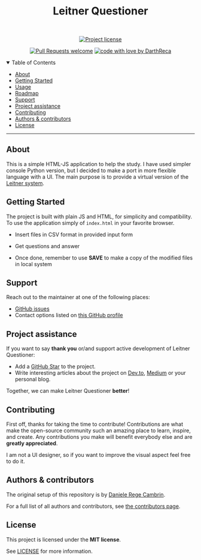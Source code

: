 <h1 align="center">
  Leitner Questioner
</h1>

<div align="center">
<br />

[![Project license](https://img.shields.io/github/license/DarthReca/leitner-questioner.svg?style=flat-square)](LICENSE)

[![Pull Requests welcome](https://img.shields.io/badge/PRs-welcome-ff69b4.svg?style=flat-square)](https://github.com/DarthReca/fire-detection/issues?q=is%3Aissue+is%3Aopen+label%3A%22help+wanted%22)
[![code with love by DarthReca](https://img.shields.io/badge/%3C%2F%3E%20with%20%E2%99%A5%20by-DarthReca-ff1414.svg?style=flat-square)](https://github.com/DarthReca)

</div>

<details open="open">
<summary>Table of Contents</summary>

- [About](#about)
- [Getting Started](#getting-started)
- [Usage](#usage)
- [Roadmap](#roadmap)
- [Support](#support)
- [Project assistance](#project-assistance)
- [Contributing](#contributing)
- [Authors & contributors](#authors--contributors)
- [License](#license)

</details>

---

## About

This is a simple HTML-JS application to help the study. I have used simpler console Python version, but I decided to make a port in more flexible language with a UI. The main purpose is to provide a virtual version of the [Leitner system](https://en.wikipedia.org/wiki/Leitner_system).

## Getting Started

The project is built with plain JS and HTML, for simplicity and compatibility. To use the application simply of `index.html` in your favorite browser.

- Insert files in CSV format in provided input form

- Get questions and answer

- Once done, remember to use **SAVE** to make a copy of the modified files in local system

## Support

Reach out to the maintainer at one of the following places:

- [GitHub issues](https://github.com/DarthReca/leitner-questioner/issues/new?assignees=&labels=question&template=04_SUPPORT_QUESTION.md&title=support%3A+)
- Contact options listed on [this GitHub profile](https://github.com/DarthReca)

## Project assistance

If you want to say **thank you** or/and support active development of Leitner Questioner:

- Add a [GitHub Star](https://github.com/DarthReca/leitner-questioner) to the project.
- Write interesting articles about the project on [Dev.to](https://dev.to/), [Medium](https://medium.com/) or your personal blog.

Together, we can make Leitner Questioner **better**!

## Contributing

First off, thanks for taking the time to contribute! Contributions are what make the open-source community such an amazing place to learn, inspire, and create. Any contributions you make will benefit everybody else and are **greatly appreciated**.

I am not a UI designer, so if you want to improve the visual aspect feel free to do it.

## Authors & contributors

The original setup of this repository is by [Daniele Rege Cambrin](https://github.com/DarthReca).

For a full list of all authors and contributors, see [the contributors page](https://github.com/DarthReca/fire-detection/contributors).

## License

This project is licensed under the **MIT license**.

See [LICENSE](LICENSE) for more information.
